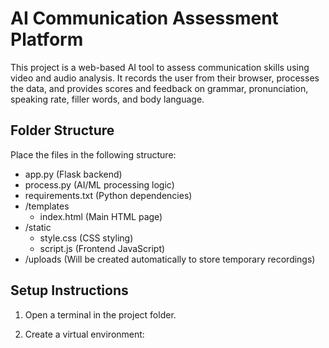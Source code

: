# AI Communication Assessment Platform

This project is a web-based AI tool to assess communication skills using video and audio analysis. It records the user from their browser, processes the data, and provides scores and feedback on grammar, pronunciation, speaking rate, filler words, and body language.

## Folder Structure

Place the files in the following structure:

- app.py  (Flask backend)
- process.py  (AI/ML processing logic)
- requirements.txt  (Python dependencies)
- /templates
    - index.html  (Main HTML page)
- /static
    - style.css  (CSS styling)
    - script.js  (Frontend JavaScript)
- /uploads  (Will be created automatically to store temporary recordings)

## Setup Instructions

1. Open a terminal in the project folder.

2. Create a virtual environment:
